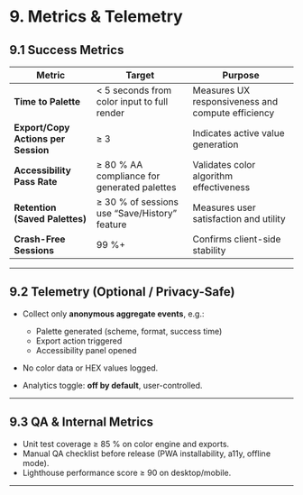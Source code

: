 # 9. Metrics & Telemetry

## **9.1 Success Metrics**

| Metric                              | Target                                        | Purpose                                           |
| ----------------------------------- | --------------------------------------------- | ------------------------------------------------- |
| **Time to Palette**                 | < 5 seconds from color input to full render   | Measures UX responsiveness and compute efficiency |
| **Export/Copy Actions per Session** | ≥ 3                                           | Indicates active value generation                 |
| **Accessibility Pass Rate**         | ≥ 80 % AA compliance for generated palettes   | Validates color algorithm effectiveness           |
| **Retention (Saved Palettes)**      | ≥ 30 % of sessions use “Save/History” feature | Measures user satisfaction and utility            |
| **Crash-Free Sessions**             | 99 %+                                         | Confirms client-side stability                    |

---

## **9.2 Telemetry (Optional / Privacy-Safe)**

* Collect only **anonymous aggregate events**, e.g.:

  * Palette generated (scheme, format, success time)
  * Export action triggered
  * Accessibility panel opened
* No color data or HEX values logged.
* Analytics toggle: **off by default**, user-controlled.

---

## **9.3 QA & Internal Metrics**

* Unit test coverage ≥ 85 % on color engine and exports.
* Manual QA checklist before release (PWA installability, a11y, offline mode).
* Lighthouse performance score ≥ 90 on desktop/mobile.

---
